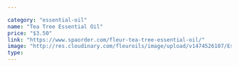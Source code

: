 ```yaml
---

category: "essential-oil"
name: "Tea Tree Essential Oil"
price: "$3.50"
link: "https://www.spaorder.com/fleur-tea-tree-essential-oil/"
image: "http://res.cloudinary.com/fleuroils/image/upload/v1474526107/Essential%20Oil/tea_tree.jpg"
type: 
---
```

